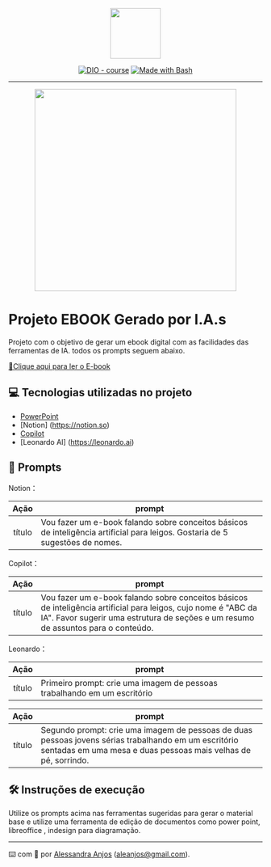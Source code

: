 <p align="center">
    <img width="100" src=".github/assets/banner.png">
</p>


<p align="center">
<a href="https://dio.me/"><img src="https://img.shields.io/badge/DIO-Course-28DA77?logo=youtube" alt="DIO - course"></a>
<a href="https://www.gnu.org/software/bash/" title="Go to Bash homepage"><img src="https://img.shields.io/badge/Prompt-Project-blue?logo=gnu-bash&amp;logoColor=white" alt="Made with Bash"></a></p>

-------


<p align="center">
<img 
    src="./assets/cover.png"
    width="400"  
/>
</p>

# Projeto EBOOK Gerado por I.A.s


 Projeto com o objetivo de gerar um ebook digital com as facilidades das ferramentas de IA. todos os prompts
seguem abaixo.

<a href="https://github.com/aleanjosbh/prompts_receipt_to_create_a_ebook/blob/main/E-book_Bootcamp%20DIO%20CAIXA_VFinal.pdf" title="View PDF now"> 📕Clique aqui para ler o E-book</a>

## 💻 Tecnologias utilizadas no projeto

- [PowerPoint](https://www.microsoft.com/en/microsoft-365/powerpoint)
- [Notion] (https://notion.so)
- [Copilot](https://copilot.microsoft.com)
- [Leonardo AI] (https://leonardo.ai)

## 🧠 Prompts


Notion：

|   Ação   | prompt                                                                                                                                                                                                                                                                         |
| :------: | ------------------------------------------------------------------------------------------------------------------------------------------------------------------------------------------------------------------------------------------------------------------------------ |
|  título  | Vou fazer um e-book falando sobre conceitos básicos de inteligência artificial para leigos. Gostaria de 5 sugestões de nomes.                                                        |
Copilot：

|   Ação   | prompt                                                                                                                                                                                                                                                                         |
| :------: | ------------------------------------------------------------------------------------------------------------------------------------------------------------------------------------------------------------------------------------------------------------------------------ |
|  título  | Vou fazer um e-book falando sobre conceitos básicos de inteligência artificial para leigos, cujo nome é "ABC da IA". Favor sugerir uma estrutura de seções e um resumo de assuntos para o conteúdo.

Leonardo：

|   Ação   | prompt                                                                                                                                                                                                                                                                         |
| :------: | ------------------------------------------------------------------------------------------------------------------------------------------------------------------------------------------------------------------------------------------------------------------------------ |
|  título  | Primeiro prompt: crie uma imagem de pessoas trabalhando em um escritório

|   Ação   | prompt                                                                                                                                                                                                                                                                         |
| :------: | ------------------------------------------------------------------------------------------------------------------------------------------------------------------------------------------------------------------------------------------------------------------------------ |
|  título  | Segundo prompt: crie uma imagem de pessoas de duas pessoas jovens sérias trabalhando em um escritório sentadas em uma mesa e duas pessoas mais velhas de pé, sorrindo.


## 🛠️ Instruções de execução

Utilize os prompts acima nas ferramentas sugeridas para gerar o material base e utilize uma ferramenta de edição de documentos como power point, libreoffice , indesign para diagramação.

---

⌨️ com 💜 por [Alessandra Anjos](https://github.com/aleanjosbh)
(aleanjos@gmail.com).
